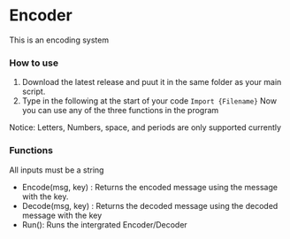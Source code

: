 # **Encoder**
This is an encoding system

### How to use

1. Download the latest release and puut it in the same folder as your main script.
2. Type in the following at the start of your code
 `Import {Filename}`
Now you can use any of the three functions in the program

Notice: Letters, Numbers, space, and periods are only supported currently

### Functions
All inputs must be a string
- Encode(msg, key) : Returns the encoded message using the message with the key.
- Decode(msg, key) : Returns the decoded message using the decoded message with the key
- Run(): Runs the intergrated Encoder/Decoder
